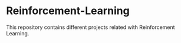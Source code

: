 # Reinforcement-Learning

This repository contains different projects related with Reinforcement Learning.
